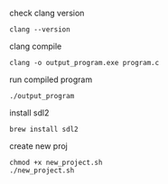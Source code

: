 
check clang version
```
clang --version
```

clang compile 
```
clang -o output_program.exe program.c
```
run compiled program
```
./output_program
```

install sdl2
```
brew install sdl2
```

create new proj
```
chmod +x new_project.sh
./new_project.sh
```
